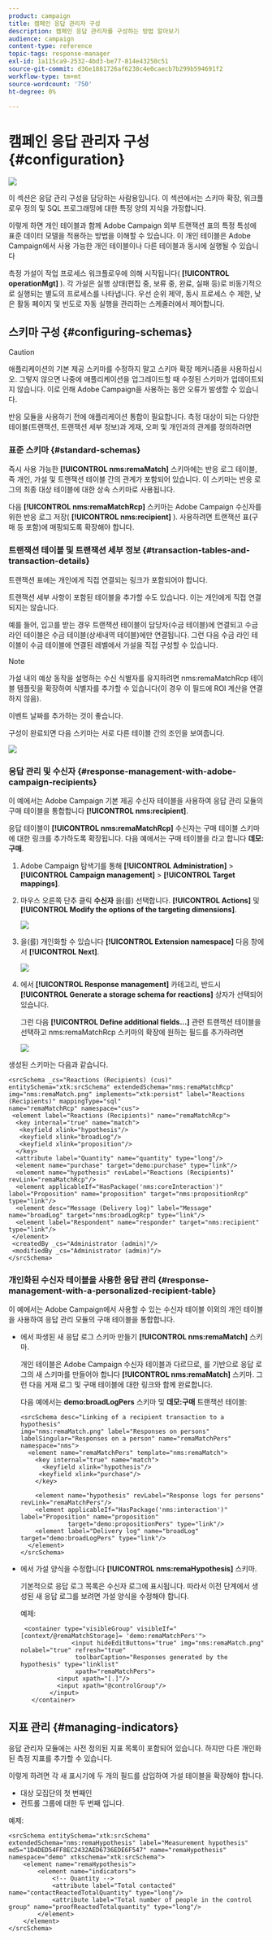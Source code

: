 ```yaml
---
product: campaign
title: 캠페인 응답 관리자 구성
description: 캠페인 응답 관리자를 구성하는 방법 알아보기
audience: campaign
content-type: reference
topic-tags: response-manager
exl-id: 1a115ca9-2532-4bd3-be77-814e43250c51
source-git-commit: d36e1881726af6238c4e0caecb7b299b594691f2
workflow-type: tm+mt
source-wordcount: '750'
ht-degree: 0%

---
```


# 캠페인 응답 관리자 구성{#configuration}

![](../../assets/common.svg)

이 섹션은 응답 관리 구성을 담당하는 사람용입니다. 이 섹션에서는 스키마 확장, 워크플로우 정의 및 SQL 프로그래밍에 대한 특정 양의 지식을 가정합니다.

이렇게 하면 개인 테이블과 함께 Adobe Campaign 외부 트랜잭션 표의 특정 특성에 표준 데이터 모델을 적용하는 방법을 이해할 수 있습니다. 이 개인 테이블은 Adobe Campaign에서 사용 가능한 개인 테이블이나 다른 테이블과 동시에 실행될 수 있습니다

측정 가설이 작업 프로세스 워크플로우에 의해 시작됩니다( **[!UICONTROL operationMgt]** ). 각 가설은 실행 상태(편집 중, 보류 중, 완료, 실패 등)로 비동기적으로 실행되는 별도의 프로세스를 나타냅니다. 우선 순위 제약, 동시 프로세스 수 제한, 낮은 활동 페이지 및 빈도로 자동 실행을 관리하는 스케줄러에서 제어합니다.

## 스키마 구성 {#configuring-schemas}

>[!CAUTION]
>
>애플리케이션의 기본 제공 스키마를 수정하지 말고 스키마 확장 메커니즘을 사용하십시오. 그렇지 않으면 나중에 애플리케이션을 업그레이드할 때 수정된 스키마가 업데이트되지 않습니다. 이로 인해 Adobe Campaign을 사용하는 동안 오류가 발생할 수 있습니다.

반응 모듈을 사용하기 전에 애플리케이션 통합이 필요합니다. 측정 대상이 되는 다양한 테이블(트랜잭션, 트랜잭션 세부 정보)과 게재, 오퍼 및 개인과의 관계를 정의하려면

### 표준 스키마 {#standard-schemas}

즉시 사용 가능한 **[!UICONTROL nms:remaMatch]** 스키마에는 반응 로그 테이블, 즉 개인, 가설 및 트랜잭션 테이블 간의 관계가 포함되어 있습니다. 이 스키마는 반응 로그의 최종 대상 테이블에 대한 상속 스키마로 사용됩니다.

다음 **[!UICONTROL nms:remaMatchRcp]** 스키마는 Adobe Campaign 수신자를 위한 반응 로그 저장( **[!UICONTROL nms:recipient]** ). 사용하려면 트랜잭션 표(구매 등 포함)에 매핑되도록 확장해야 합니다.

### 트랜잭션 테이블 및 트랜잭션 세부 정보 {#transaction-tables-and-transaction-details}

트랜잭션 표에는 개인에게 직접 연결되는 링크가 포함되어야 합니다.

트랜잭션 세부 사항이 포함된 테이블을 추가할 수도 있습니다. 이는 개인에게 직접 연결되지는 않습니다.

예를 들어, 입고를 받는 경우 트랜잭션 테이블이 담당자(수금 테이블)에 연결되고 수금 라인 테이블은 수금 테이블(상세내역 테이블)에만 연결됩니다. 그런 다음 수금 라인 테이블이 수금 테이블에 연결된 레벨에서 가설을 직접 구성할 수 있습니다.

>[!NOTE]
>
>가설 내의 예상 동작을 설명하는 수신 식별자를 유지하려면 nms:remaMatchRcp 테이블 템플릿을 확장하여 식별자를 추가할 수 있습니다(이 경우 이 필드에 ROI 계산을 연결하지 않음).

이벤트 날짜를 추가하는 것이 좋습니다.

구성이 완료되면 다음 스키마는 서로 다른 테이블 간의 조인을 보여줍니다.

![](assets/response_data_model.png)

### 응답 관리 및 수신자 {#response-management-with-adobe-campaign-recipients}

이 예에서는 Adobe Campaign 기본 제공 수신자 테이블을 사용하여 응답 관리 모듈의 구매 테이블을 통합합니다 **[!UICONTROL nms:recipient]**.

응답 테이블이 **[!UICONTROL nms:remaMatchRcp]** 수신자는 구매 테이블 스키마에 대한 링크를 추가하도록 확장됩니다. 다음 예에서는 구매 테이블을 라고 합니다 **데모:구매**.

1. Adobe Campaign 탐색기를 통해 **[!UICONTROL Administration]** > **[!UICONTROL Campaign management]** > **[!UICONTROL Target mappings]**.
1. 마우스 오른쪽 단추 클릭 **수신자** 을(를) 선택합니다. **[!UICONTROL Actions]** 및 **[!UICONTROL Modify the options of the targeting dimensions]**.

   ![](assets/delivery_mapping1.png)

1. 을(를) 개인화할 수 있습니다 **[!UICONTROL Extension namespace]** 다음 창에서 **[!UICONTROL Next]**.

   ![](assets/delivery_mapping2.png)

1. 에서 **[!UICONTROL Response management]** 카테고리, 반드시 **[!UICONTROL Generate a storage schema for reactions]** 상자가 선택되어 있습니다.

   그런 다음 **[!UICONTROL Define additional fields...]** 관련 트랜잭션 테이블을 선택하고 nms:remaMatchRcp 스키마의 확장에 원하는 필드를 추가하려면

   ![](assets/delivery_mapping3.png)

생성된 스키마는 다음과 같습니다.

```
<srcSchema _cs="Reactions (Recipients) (cus)" entitySchema="xtk:srcSchema" extendedSchema="nms:remaMatchRcp" 
img="nms:remaMatch.png" implements="xtk:persist" label="Reactions (Recipients)" mappingType="sql"
name="remaMatchRcp" namespace="cus">  
 <element label="Reactions (Recipients)" name="remaMatchRcp">    
  <key internal="true" name="match">      
   <keyfield xlink="hypothesis"/>      
   <keyfield xlink="broadLog"/>      
   <keyfield xlink="proposition"/>    
  </key>    
  <attribute label="Quantity" name="quantity" type="long"/>    
  <element name="purchase" target="demo:purchase" type="link"/>    
  <element name="hypothesis" revLabel="Reactions (Recipients)" revLink="remaMatchRcp"/>    
  <element applicableIf="HasPackage('nms:coreInteraction')" label="Proposition" name="proposition" target="nms:propositionRcp" type="link"/>   
  <element desc="Message (Delivery log)" label="Message" name="broadLog" target="nms:broadLogRcp" type="link"/>    
  <element label="Respondent" name="responder" target="nms:recipient" type="link"/>  
 </element>  
 <createdBy _cs="Administrator (admin)"/>  
 <modifiedBy _cs="Administrator (admin)"/>
</srcSchema>
```

### 개인화된 수신자 테이블을 사용한 응답 관리 {#response-management-with-a-personalized-recipient-table}

이 예에서는 Adobe Campaign에서 사용할 수 있는 수신자 테이블 이외의 개인 테이블을 사용하여 응답 관리 모듈의 구매 테이블을 통합합니다.

* 에서 파생된 새 응답 로그 스키마 만들기 **[!UICONTROL nms:remaMatch]** 스키마.

   개인 테이블은 Adobe Campaign 수신자 테이블과 다르므로, 를 기반으로 응답 로그의 새 스키마를 만들어야 합니다 **[!UICONTROL nms:remaMatch]** 스키마. 그런 다음 게재 로그 및 구매 테이블에 대한 링크와 함께 완료합니다.

   다음 예에서는 **demo:broadLogPers** 스키마 및 **데모:구매** 트랜잭션 테이블:

   ```
   <srcSchema desc="Linking of a recipient transaction to a hypothesis"    
   img="nms:remaMatch.png" label="Responses on persons" labelSingular="Responses on a person" name="remaMatchPers" namespace="nms">
     <element name="remaMatchPers" template="nms:remaMatch">
       <key internal="true" name="match">
         <keyfield xlink="hypothesis"/>
        <keyfield xlink="purchase"/>
       </key>
   
       <element name="hypothesis" revLabel="Response logs for persons" revLink="remaMatchPers"/>
       <element applicableIf="HasPackage('nms:interaction')" label="Proposition" name="proposition"
                target="demo:propositionPers" type="link"/>
       <element label="Delivery log" name="broadLog" target="demo:broadLogPers" type="link"/>
     </element>
   </srcSchema>
   ```

* 에서 가설 양식을 수정합니다 **[!UICONTROL nms:remaHypothesis]** 스키마.

   기본적으로 응답 로그 목록은 수신자 로그에 표시됩니다. 따라서 이전 단계에서 생성된 새 응답 로그를 보려면 가설 양식을 수정해야 합니다.

   예제:

   ```
    <container type="visibleGroup" visibleIf="[context/@remaMatchStorage]= 'demo:remaMatchPers'">
                 <input hideEditButtons="true" img="nms:remaMatch.png" nolabel="true" refresh="true"
                  toolbarCaption="Responses generated by the hypothesis" type="linklist"
                  xpath="remaMatchPers">
             <input xpath="[.]"/>
             <input xpath="@controlGroup"/>
           </input>
      </container> 
   ```

## 지표 관리 {#managing-indicators}

응답 관리자 모듈에는 사전 정의된 지표 목록이 포함되어 있습니다. 하지만 다른 개인화된 측정 지표를 추가할 수 있습니다.

이렇게 하려면 각 새 표시기에 두 개의 필드를 삽입하여 가설 테이블을 확장해야 합니다.

* 대상 모집단의 첫 번째인
* 컨트롤 그룹에 대한 두 번째 입니다.

예제:

```
<srcSchema entitySchema="xtk:srcSchema" extendedSchema="nms:remaHypothesis" label="Measurement hypothesis" 
md5="1D4DED54FF8EC2432AED6736EDE6F547" name="remaHypothesis" namespace="demo" xtkschema="xtk:srcSchema">  
    <element name="remaHypothesis">    
        <element name="indicators">      
            <!-- Quantity -->      
            <attribute label="Total contacted" name="contactReactedTotalQuantity" type="long"/>
            <attribute label="Total number of people in the control group" name="proofReactedTotalquantity" type="long"/> 
        </element> 
    </element>
</srcSchema>
```
